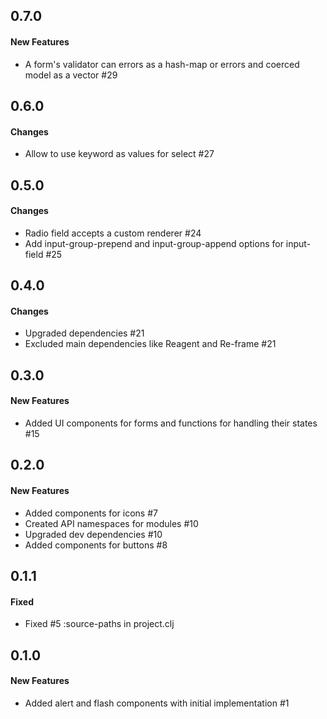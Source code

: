 ## 0.7.0

#### New Features

 - A form's validator can errors as a hash-map or errors and coerced model as a vector #29


## 0.6.0

#### Changes

 - Allow to use keyword as values for select #27


## 0.5.0

#### Changes

 - Radio field accepts a custom renderer #24
 - Add input-group-prepend and input-group-append options for input-field #25


## 0.4.0

#### Changes

  - Upgraded dependencies #21
  - Excluded main dependencies like Reagent and Re-frame #21


## 0.3.0

#### New Features

  - Added UI components for forms and functions for handling their states #15

## 0.2.0

#### New Features

  - Added components for icons #7
  - Created API namespaces for modules #10
  - Upgraded dev dependencies #10
  - Added components for buttons #8

## 0.1.1

#### Fixed

  - Fixed #5 :source-paths in project.clj

## 0.1.0

#### New Features

  - Added alert and flash components with initial implementation #1
